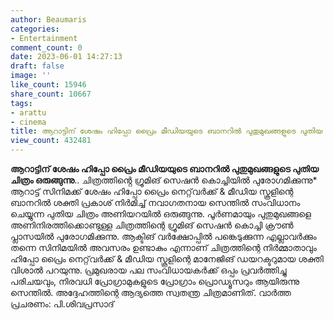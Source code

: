 ```yaml
---
author: Beaumaris
categories:
- Entertainment
comment_count: 0
date: 2023-06-01 14:27:13
draft: false
image: ''
like_count: 15946
share_count: 10667
tags:
- arattu
- cinema
title: ആറാട്ടിന് ശേഷം ഹിപ്പോ പ്രൈം മീഡിയയുടെ ബാനറിൽ പുതുമുഖങ്ങളുടെ പുതിയ ചിത്രം ഒരുങ്ങുന്നു
view_count: 432481
---
```


**ആറാട്ടിന് ശേഷം ഹിപ്പോ പ്രൈം മീഡിയയുടെ ബാനറിൽ പുതുമുഖങ്ങളുടെ പുതിയ ചിത്രം ഒരുങ്ങുന്നു**.. ചിത്രത്തിൻ്റെ ഗ്രൂമിങ് സെഷൻ കൊച്ചിയിൽ പുരോഗമിക്കുന്നു* ആറാട്ട് സിനിമക്ക് ശേഷം ഹിപ്പോ പ്രൈം നെറ്റ്‌വർക്ക് & മീഡിയ സ്കൂളിന്റെ ബാനറിൽ ശക്തി പ്രകാശ് നിർമിച്ച് നവാഗതനായ സെന്തിൽ സംവിധാനം ചെയ്യുന്ന പുതിയ ചിത്രം അണിയറയിൽ ഒരുങ്ങുന്നു. പൂർണമായും പുതുമുഖങ്ങളെ അണിനിരത്തിക്കൊണ്ടുള്ള ചിത്രത്തിന്റെ ഗ്രൂമിങ് സെഷൻ കൊച്ചി ക്രൗൺ പ്ലാസയിൽ പുരോഗമിക്കുന്നു. [](https://cdn.boolokam.com/articles/2023/06/ffwfwff.jpg)ആക്ടിങ് വർക്ഷോപ്പിൽ പങ്കെടുക്കുന്ന എല്ലാവർക്കും തന്നെ സിനിമയിൽ അവസരം ഉണ്ടാകും എന്നാണ് ചിത്രത്തിന്റെ നിർമ്മാതാവും ഹിപ്പോ പ്രൈം നെറ്റ്‌വർക്ക് & മീഡിയ സ്കൂളിന്റെ മാനേജിങ് ഡയറക്ടറുമായ ശക്തി വിശാൽ പറയുന്നു. പ്രമുഖരായ പല സംവിധായകർക്ക് ഒപ്പം പ്രവർത്തിച്ചു പരിചയവും, നിരവധി പ്രോഗ്രാമുകളുടെ പ്രോഗ്രാം പ്രൊഡ്യൂസറും ആയിരുന്നു സെന്തിൽ. അദ്ദേഹത്തിന്റെ ആദ്യത്തെ സ്വതന്ത്ര ചിത്രമാണിത്. വാർത്ത പ്രചരണം: പി.ശിവപ്രസാദ്
